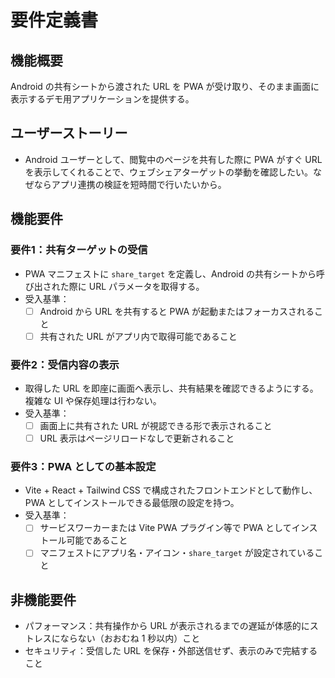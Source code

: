 # 要件定義書

## 機能概要
Android の共有シートから渡された URL を PWA が受け取り、そのまま画面に表示するデモ用アプリケーションを提供する。

## ユーザーストーリー
- Android ユーザーとして、閲覧中のページを共有した際に PWA がすぐ URL を表示してくれることで、ウェブシェアターゲットの挙動を確認したい。なぜならアプリ連携の検証を短時間で行いたいから。

## 機能要件
### 要件1：共有ターゲットの受信
- PWA マニフェストに `share_target` を定義し、Android の共有シートから呼び出された際に URL パラメータを取得する。
- 受入基準：
  - [ ] Android から URL を共有すると PWA が起動またはフォーカスされること
  - [ ] 共有された URL がアプリ内で取得可能であること

### 要件2：受信内容の表示
- 取得した URL を即座に画面へ表示し、共有結果を確認できるようにする。複雑な UI や保存処理は行わない。
- 受入基準：
  - [ ] 画面上に共有された URL が視認できる形で表示されること
  - [ ] URL 表示はページリロードなしで更新されること

### 要件3：PWA としての基本設定
- Vite + React + Tailwind CSS で構成されたフロントエンドとして動作し、PWA としてインストールできる最低限の設定を持つ。
- 受入基準：
  - [ ] サービスワーカーまたは Vite PWA プラグイン等で PWA としてインストール可能であること
  - [ ] マニフェストにアプリ名・アイコン・`share_target` が設定されていること

## 非機能要件
- パフォーマンス：共有操作から URL が表示されるまでの遅延が体感的にストレスにならない（おおむね 1 秒以内）こと
- セキュリティ：受信した URL を保存・外部送信せず、表示のみで完結すること
